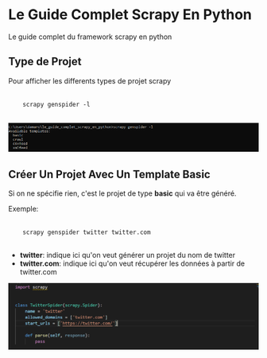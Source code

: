 # Le Guide Complet Scrapy En Python

Le guide complet du framework scrapy en python 

## Type de Projet

Pour afficher les differents types de projet scrapy

<pre>
<code>
    scrapy genspider -l
</code>
</pre>

![image](images/1.png)

## Créer Un Projet Avec Un Template Basic

Si on ne spécifie rien, c'est le projet de type **basic** qui va être généré.

Exemple:

<pre>
<code>
    scrapy genspider twitter twitter.com
</code>
</pre>

* **twitter**: indique ici qu'on veut générer un projet du nom de twitter
*  **twitter.com**: indique ici qu'on veut récupérer les données à partir de twitter.com

![image](images/2.png)

